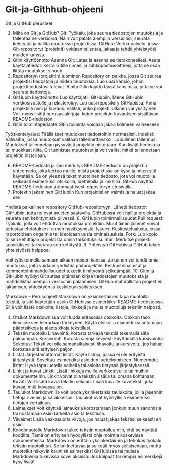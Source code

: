 # Git-ja-Githhub-ohjeeni

Git ja GitHub perusteet
1. Mikä on Git ja GitHub?
Git: Työkalu, joka seuraa tiedostojen muutoksia ja tallentaa ne versioina. Näin voit palata aiempiin versioihin, seurata kehitystä ja hallita muutoksia projektissa.
GitHub: Verkkopalvelu, jossa Git-repositoryt (projektit) voidaan tallentaa, jakaa ja tehdä yhteistyötä muiden kanssa.
2. Gitin käyttöönotto
Asenna Git: Lataa ja asenna se tietokoneellesi.
Aseta käyttäjätiedot: Kerro Gitille nimesi ja sähköpostiosoitteesi, jotta se osaa liittää muutokset sinuun.
3. Repositoryn (projektin) luominen
Repository on paikka, jossa Git seuraa projektisi tiedostoja ja niiden muutoksia.
Luo uusi kansio, johon projektitiedostosi tulevat.
Aloita Gitin käyttö tässä kansiossa, jotta se voi seurata tiedostoja.
4. GitHubin käyttöönotto
Luo käyttäjätili GitHubiin: Mene GitHubin verkkosivustolle ja rekisteröidy.
Luo uusi repository GitHubissa:
Anna projektille nimi ja kuvaus.
Valitse, onko projekti julkinen vai yksityinen.
Voit myös lisätä perusasiakirjoja, kuten projektin kuvauksen sisältävän README-tiedoston.
5. Gitin toimintaperiaate
Gitin toiminta voidaan jakaa kolmeen vaiheeseen:

Työskentelyalue: Täällä teet muutokset tiedostoihin normaalisti.
Indeksi: Välivaihe, jossa muutokset valitaan tallennettavaksi.
Lopullinen tallennus: Muutokset tallennetaan pysyvästi projektin historiaan.
Kun lisäät tiedostoja tai muokkaat niitä, Git tunnistaa muutokset ja voit valita, mitkä tallennetaan projektin historiaan.

6. README-tiedosto ja sen merkitys
README-tiedosto on projektin yhteenveto, joka kertoo muille, mistä projektissa on kyse ja miten sitä käytetään.
Se on yleensä tekstimuotoinen tiedosto, jota voi muotoilla selkeästi esimerkiksi otsikoilla, luetteloilla ja linkeillä.
GitHub näyttää README-tiedoston automaattisesti repositoryn etusivulla.
7. Projektin jakaminen GitHubiin
Kun projektisi on valmis ja haluat jakaa sen:

Yhdistä paikallinen repository GitHub-repositoryyn.
Lähetä tiedostot GitHubiin, jotta ne ovat muiden saatavilla.
GitHubissa voit hallita projektia ja seurata sen kehittymistä pilvessä.
8. GitHubin toiminnallisuudet
Pull request: Työkalu, jolla voit ehdottaa muutoksia projektiin. Muut tiimin jäsenet voivat tarkistaa ehdotuksesi ennen hyväksymistä.
Issues: Keskustelualusta, jossa raportoidaan ongelmia tai ideoidaan uusia ominaisuuksia.
Fork: Luo kopio toisen kehittäjän projektista omiin tarkoituksiisi.
Star: Merkitse projekti suosikiksesi tai seuraa sen kehitystä.
9. Yhteistyö GitHubissa
GitHub tekee yhteistyöstä helppoa:

Voit työskennellä samaan aikaan muiden kanssa.
Jokainen voi tehdä omia muutoksia, joita voidaan yhdistää pääprojektiin.
Keskustelualustat ja kommentointimahdollisuudet tekevät tiimityöstä selkeämpää.
10. Gitin ja GitHubin hyödyt
Git auttaa pitämään kirjaa tiedostojen muutoksista ja mahdollistaa aiempiin versioihin palaamisen.
GitHub mahdollistaa projektien jakamisen, yhteistyön ja keskitetyn säilytyksen.

Markdown – Perusohjeet
Markdown on yksinkertainen tapa muotoilla tekstiä, ja sitä käytetään usein GitHubissa esimerkiksi README-tiedostoissa. Sillä voit lisätä otsikoita, listoja, linkkejä ja muita muotoiluja tekstiin helposti.

1. Otsikot
Markdownissa voit luoda eritasoisia otsikoita. Otsikon taso ilmaisee sen hierarkian tärkeyden. Käytä otsikoita esimerkiksi antamaan pääotsikkoja ja alaotsikkoja tekstillesi.
2. Tekstin muotoilu
Lihavointi: Korosta tärkeää tekstiä tekemällä siitä paksumpaa.
Kursivointi: Korosta sanoja kevyesti käyttämällä kursivointia.
Sekoitus: Teksti voi olla samanaikaisesti lihavoitu ja kursivoitu, jos haluat korostaa sitä erityisen paljon.
3. Listat
Järjestämättömät listat: Käytä listoja, joissa ei ole erityistä järjestystä. Soveltuu esimerkiksi asioiden luetteloimiseen.
Numeroidut listat: Hyvä tapa luetella vaiheita tai asioita tietyssä järjestyksessä.
4. Linkit ja kuvat
Linkit: Lisää linkkejä muille verkkosivuille tai muihin dokumentteihin. Linkit voivat olla tekstin sisällä tai omana kohtanaan.
Kuvat: Voit lisätä kuvia tekstin sekaan. Lisää kuvalle kuvateksti, joka kuvaa, mitä kuvassa on.
5. Taulukot
Markdownilla voit luoda yksinkertaisia taulukoita, joilla jäsennät tietoja riveihin ja sarakkeisiin. Taulukot ovat hyödyllisiä esimerkiksi tietojen vertailuun.
6. Lainaukset
Voit käyttää lainauksia korostamaan jonkun muun sanomisia tai nostamaan esiin tärkeitä asioita tekstissä.
7. Viivaimet
Lisää vaakasuoria viivoja, jos haluat jakaa tekstisi selkeästi eri osiin.
8. Koodimuotoilu
Markdown tukee tekstin muotoilua niin, että se näyttää koodilta. Tämä on erityisen hyödyllistä ohjelmointia koskevissa dokumenteissa.
Markdown on erittäin yksinkertainen ja tehokas työkalu tekstin muotoiluun. Se on luettavaa ja selkeää myös sellaisenaan, mutta muotoilut näkyvät kauniisti esimerkiksi GitHubissa tai muissa Markdownia tukevissa sovelluksissa. Jos kaipaat tarkempia esimerkkejä, kysy lisää!
